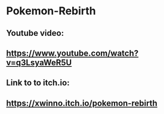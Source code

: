 # Pokemon-Rebirth

## Youtube video:
## https://www.youtube.com/watch?v=q3LsyaWeR5U

## Link to to itch.io: 
## https://xwinno.itch.io/pokemon-rebirth
